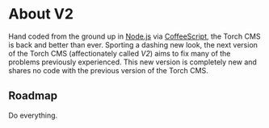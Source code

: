 # About V2

Hand coded from the ground up in [Node.js](http://nodejs.org/) via [CoffeeScript](http://coffeescript.org/), the Torch CMS is back and better than ever. Sporting a dashing new look, the next version of the Torch CMS (affectionately called *V2*) aims to fix many of the problems previously experienced. This new version is completely new and shares no code with the previous version of the Torch CMS.

## Roadmap

Do everything.